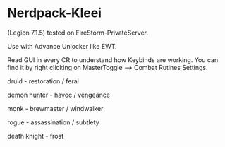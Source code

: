 # Nerdpack-Kleei
(Legion 7.1.5) tested on FireStorm-PrivateServer.

Use with Advance Unlocker like EWT.

Read GUI in every CR to understand how Keybinds are working. You can find it by right clicking on MasterToggle --> Combat Rutines Settings.

 druid - restoration / feral

 demon hunter - havoc / vengeance

 monk - brewmaster / windwalker

 rogue - assassination / subtlety

 death knight - frost
